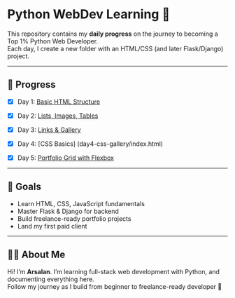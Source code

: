 # Python WebDev Learning 🚀

This repository contains my **daily progress** on the journey to becoming a Top 1% Python Web Developer.  
Each day, I create a new folder with an HTML/CSS (and later Flask/Django) project.  

---

## 📅 Progress

- [x] Day 1: [Basic HTML Structure](day1-profile/index.html)
- [x] Day 2: [Lists, Images, Tables](day2-profile/index.html)
- [x] Day 3: [Links & Gallery](day3-gallery/index.html)
- [x] Day 4: [CSS Basics] (day4-css-gallery/index.html)
- [x] Day 5: [Portfolio Grid with Flexbox](day5-portfolio-grid/index.html)


---

## 🎯 Goals

- Learn HTML, CSS, JavaScript fundamentals  
- Master Flask & Django for backend  
- Build freelance-ready portfolio projects  
- Land my first paid client  

---

## 👨‍💻 About Me

Hi! I’m **Arsalan**. I’m learning full-stack web development with Python, and documenting everything here.  
Follow my journey as I build from beginner to freelance-ready developer 🚀

